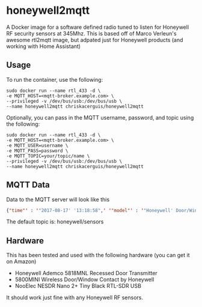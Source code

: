 # honeywell2mqtt
A Docker image for a software defined radio tuned to listen for Honeywell RF security sensors at 345Mhz.  This is based off of Marco Verleun's 
awesome rtl2mqtt image, but adpated just for Honeywell products (and working with Home Assistant)

## Usage

To run the container, use the following:

```
sudo docker run --name rtl_433 -d \
-e MQTT_HOST=<mqtt-broker.example.com> \
--privileged -v /dev/bus/usb:/dev/bus/usb \
--name honeywell2mqtt chriskacerguis/honeywell2mqtt
```

Optionally, you can pass in the MQTT username, password, and topic using the following:

```
sudo docker run --name rtl_433 -d \
-e MQTT_HOST=<mqtt-broker.example.com> \
-e MQTT_USER=username \
-e MQTT_PASS=password \
-e MQTT_TOPIC=your/topic/name \
--privileged -v /dev/bus/usb:/dev/bus/usb \
--name honeywell2mqtt chriskacerguis/honeywell2mqtt
```

## MQTT Data

Data to the MQTT server will look like this

```json
{"time"' : '"2017-08-17' '13:18:58",' '"model"' : '"Honeywell' Door/Window 'Sensor",' '"id"' : 547651, '"channel"' : 8, '"event"' : 4, '"state"' : '"closed",' '"heartbeat"' : '"yes"}
```

The default topic is: honeywell/sensors

## Hardware

This has been tested and used with the following hardware (you can get it on Amazon)

- Honeywell Ademco 5818MNL Recessed Door Transmitter
- 5800MINI Wireless Door/Window Contact by Honeywell
- NooElec NESDR Nano 2+ Tiny Black RTL-SDR USB

It should work just fine with any Honeywell RF sensors.